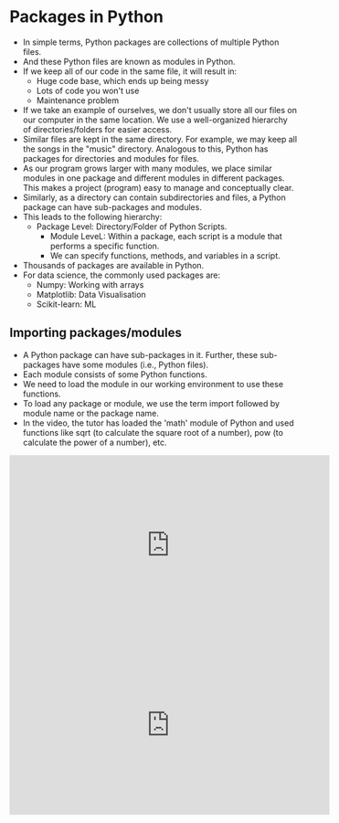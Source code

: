# Packages in Python

* In simple terms, Python packages are collections of multiple Python files.
* And these Python files are known as modules in Python.
* If we keep all of our code in the same file, it will result in:
  * Huge code base, which ends up being messy
  * Lots of code you won't use
  * Maintenance problem
* If we take an example of ourselves, we don't usually store all our files on our computer in the same location. We use a well-organized hierarchy of directories/folders for easier access.
* Similar files are kept in the same directory. For example, we may keep all the songs in the "music" directory. Analogous to this, Python has packages for directories and modules for files.
* As our program grows larger with many modules, we place similar modules in one package and different modules in different packages. This makes a project (program) easy to manage and conceptually clear.
* Similarly, as a directory can contain subdirectories and files, a Python package can have sub-packages and modules.
* This leads to the following hierarchy:
  * Package Level: Directory/Folder of Python Scripts.
    * Module LeveL: Within a package, each script is a module that performs a specific function.
    * We can specify functions, methods, and variables in a script.
* Thousands of packages are available in Python.
* For data science, the commonly used packages are:
  * Numpy: Working with arrays
  * Matplotlib: Data Visualisation
  * Scikit-learn: ML

## Importing packages/modules

* A Python package can have sub-packages in it. Further, these sub-packages have some modules (i.e., Python files).
* Each module consists of some Python functions.
* We need to load the module in our working environment to use these functions.
* To load any package or module, we use the term import followed by module name or the package name.
* In the video, the tutor has loaded the 'math' module of Python and used functions like sqrt (to calculate the square root of a number), pow (to calculate the power of a number), etc.










<iframe width="560" height="315" src="https://www.youtube.com/embed/DdGVBZv46PI" title="YouTube video player" frameborder="0" allow="accelerometer; autoplay; clipboard-write; encrypted-media; gyroscope; picture-in-picture" allowfullscreen></iframe>



















<iframe width="560" height="315" src="https://www.youtube.com/embed/V27FQ6UBTPY" title="YouTube video player" frameborder="0" allow="accelerometer; autoplay; clipboard-write; encrypted-media; gyroscope; picture-in-picture" allowfullscreen></iframe>